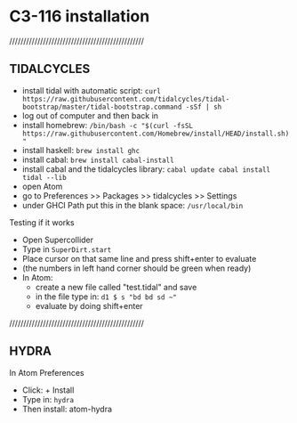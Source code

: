 # C3-116 installation

////////////////////////////////////////////////

## TIDALCYCLES

- install tidal with automatic script: `curl https://raw.githubusercontent.com/tidalcycles/tidal-bootstrap/master/tidal-bootstrap.command -sSf | sh`
- log out of computer and then back in
- install homebrew: `/bin/bash -c "$(curl -fsSL https://raw.githubusercontent.com/Homebrew/install/HEAD/install.sh)"`
- install haskell: `brew install ghc`
- install cabal: `brew install cabal-install`
- install cabal and the tidalcycles library:
`cabal update
cabal install tidal --lib`
- open Atom
- go to Preferences >> Packages >> tidalcycles >> Settings
- under GHCI Path put this in the blank space: `/usr/local/bin`

Testing if it works

- Open Supercollider
- Type in `SuperDirt.start`
- Place cursor on that same line and press shift+enter to evaluate
- (the numbers in left hand corner should be green when ready)
- In Atom:
  - create a new file called "test.tidal" and save
  - in the file type in: `d1 $ s "bd bd sd ~"`
  - evaluate by doing shift+enter

////////////////////////////////////////////////

## HYDRA

In Atom Preferences
- Click: + Install
- Type in: `hydra`
- Then install: atom-hydra
